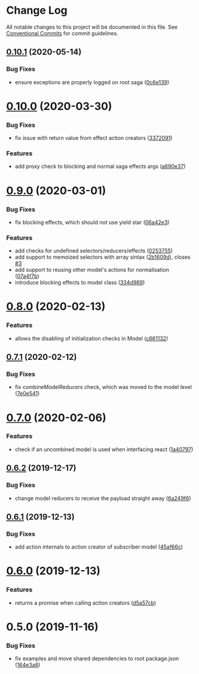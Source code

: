 # Change Log

All notable changes to this project will be documented in this file.
See [Conventional Commits](https://conventionalcommits.org) for commit guidelines.

## [0.10.1](https://github.com/kayak/redux-data-model/compare/v0.10.0...v0.10.1) (2020-05-14)


### Bug Fixes

* ensure exceptions are properly logged on root saga ([0c6e139](https://github.com/kayak/redux-data-model/commit/0c6e13991059799a6ac3496f9001d2795733379d))





# [0.10.0](https://github.com/kayak/redux-data-model/compare/v0.9.0...v0.10.0) (2020-03-30)


### Bug Fixes

* fix issue with return value from effect action creators ([3372091](https://github.com/kayak/redux-data-model/commit/3372091ba5846909f2bf6de0715ff83e1deef8ed))


### Features

* add proxy check to blocking and normal saga effects args ([a690e37](https://github.com/kayak/redux-data-model/commit/a690e3779efa905d17da7ceea382af55fef0bdf9))





# [0.9.0](https://github.com/kayak/redux-data-model/compare/v0.8.0...v0.9.0) (2020-03-01)


### Bug Fixes

* fix blocking effects, which should not use yield star ([06a42e3](https://github.com/kayak/redux-data-model/commit/06a42e3a12e45c61646d29205f374975288f8273))


### Features

* add checks for undefined selectors/reducers/effects ([0253755](https://github.com/kayak/redux-data-model/commit/02537559f17de59695de8514d90a054fc66b0773))
* add support to memoized selectors with array sintax ([2b1609d](https://github.com/kayak/redux-data-model/commit/2b1609d9b877c5161f70359344e60e7132ad89d3)), closes [#3](https://github.com/kayak/redux-data-model/issues/3)
* add support to reusing other model's actions for normalisation ([07a4f7b](https://github.com/kayak/redux-data-model/commit/07a4f7b9f8f348daad19d8d8607bafb6c5489ac1))
* introduce blocking effects to model class ([334d989](https://github.com/kayak/redux-data-model/commit/334d9892bf15ced817272abdd721eab865459bae))





# [0.8.0](https://github.com/kayak/redux-data-model/compare/v0.7.1...v0.8.0) (2020-02-13)


### Features

* allows the disabling of initialization checks in Model ([c661132](https://github.com/kayak/redux-data-model/commit/c661132af2b6a1c9c14626a86593b6d1ae52109d))





## [0.7.1](https://github.com/kayak/redux-data-model/compare/v0.7.0...v0.7.1) (2020-02-12)


### Bug Fixes

* fix combineModelReducers check, which was moved to the model level ([7e0e541](https://github.com/kayak/redux-data-model/commit/7e0e541eacd373ed6cfa1bf3b1b987cc994bd496))





# [0.7.0](https://github.com/kayak/redux-data-model/compare/v0.6.2...v0.7.0) (2020-02-06)


### Features

* check if an uncombined model is used when interfacing react ([1a40797](https://github.com/kayak/redux-data-model/commit/1a40797fa6fa3df9f88015c34a3ec34dba186777))





## [0.6.2](https://github.com/kayak/redux-data-model/compare/v0.6.1...v0.6.2) (2019-12-17)


### Bug Fixes

* change model reducers to receive the payload straight away ([6a249f6](https://github.com/kayak/redux-data-model/commit/6a249f609907224e2c2a58ae44d76841039387bd))





## [0.6.1](https://github.com/kayak/redux-data-model/compare/v0.6.0...v0.6.1) (2019-12-13)


### Bug Fixes

* add action internals to action creator of subscriber model ([45af66c](https://github.com/kayak/redux-data-model/commit/45af66cd69a0e07691ebd7092a0be88825b9933b))





# [0.6.0](https://github.com/kayak/redux-data-model/compare/v0.5.0...v0.6.0) (2019-12-13)


### Features

* returns a promise when calling action creators ([d5a57cb](https://github.com/kayak/redux-data-model/commit/d5a57cb636c63e306c1850d755e8097e5f3af968))





# 0.5.0 (2019-11-16)


### Bug Fixes

* fix examples and move shared dependencies to root package.json ([164e3a8](https://github.com/kayak/redux-data-model/commit/164e3a865cacb2ed9c4af9bb9d2fa3415ac0e610))
